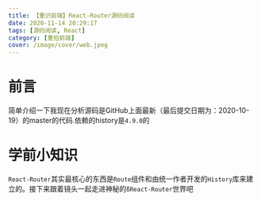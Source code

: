 ```yaml
---
title: 【重识前端】React-Router源码阅读
date: 2020-11-14 20:29:17
tags: [源码阅读, React]
category: [重拾前端]
cover: /image/cover/web.jpeg
---
```


# 前言

简单介绍一下我现在分析源码是GitHub上面最新（最后提交日期为：2020-10-19）的master的代码.依赖的history是`4.9.0`的

# 学前小知识

`React-Router`其实最核心的东西是`Route`组件和由统一作者开发的`History`库来建立的。接下来跟着镜头一起走进神秘的`ßReact-Router`世界吧